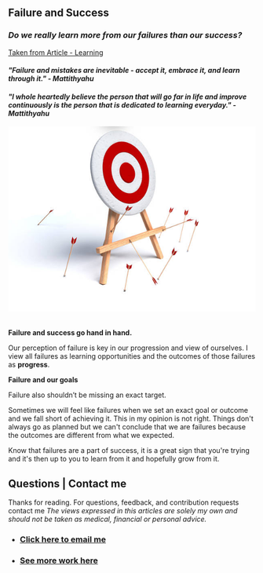 ## **Failure and Success**
### *Do we really learn more from our failures than our success?*

[Taken from Article - Learning](https://mattithyahudata.github.io/jekyll/update/2022/03/14/Learning.html)
#### *"Failure and mistakes are inevitable - accept it, embrace it, and learn through it." - Mattithyahu* 
#### *"I whole heartedly believe the person that will go far in life and improve continuously is the person that is dedicated to learning everyday." - Mattithyahu* 

<img src="images/missingtarget.jpg"/>

<br>
<br>

**Failure and success go hand in hand.**

Our perception of failure is key in our progression and view of ourselves. I view all failures as learning opportunities and the outcomes of those failures as **progress**. 

**Failure and our goals**

Failure also shouldn’t be missing an exact target. 

Sometimes we will feel like failures when we set an exact goal or outcome and we fall short of achieving it. This in my opinion is not right. Things don't always go as planned but we can't conclude that we are failures because the outcomes are different from what we expected. 

Know that failures are a part of success, it is a great sign that you're trying and it's then up to you to learn from it and hopefully grow from it.  

## Questions | Contact me 
Thanks for reading.
For questions, feedback, and contribution requests contact me
*The views expressed in this articles are solely my own and should not be taken as medical, financial or personal advice.*
* ### [Click here to email me](mailto:contactmattithyahu@gmail.com) 
* ### [See more work here](https://mattithyahudata.github.io/)



